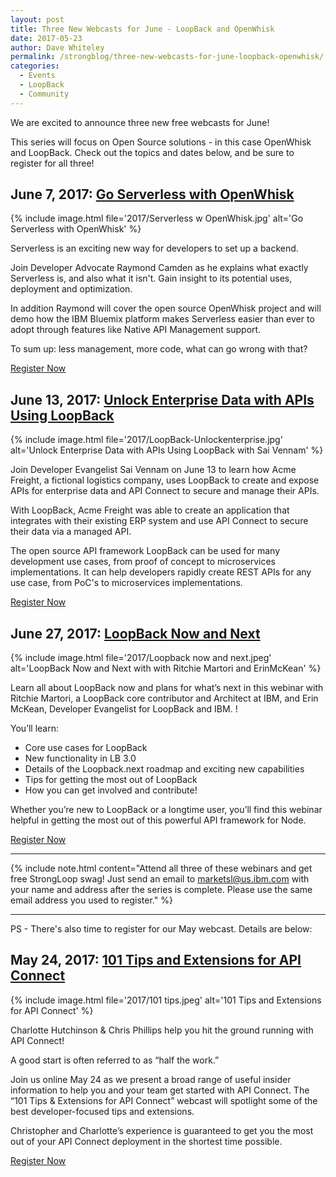 ```yaml
---
layout: post
title: Three New Webcasts for June - LoopBack and OpenWhisk
date: 2017-05-23
author: Dave Whiteley
permalink: /strongblog/three-new-webcasts-for-june-loopback-openwhisk/
categories:
  - Events
  - LoopBack
  - Community
---
```


We are excited to announce three new free webcasts for June!

This series will focus on Open Source solutions - in this case OpenWhisk and LoopBack. Check out the topics and dates below, and be sure to register for all three!
 
## June 7, 2017: [Go Serverless with OpenWhisk](https://engage.vevent.com/index.jsp?eid=556&seid=90389)

{% include image.html file='2017/Serverless w OpenWhisk.jpg' alt='Go Serverless with OpenWhisk' %}

Serverless is an exciting new way for developers to set up a backend. 

Join Developer Advocate Raymond Camden as he explains what exactly Serverless is, and also what it isn't. Gain insight to its potential uses, deployment and optimization.

In addition Raymond will cover the open source OpenWhisk project and will demo how the IBM Bluemix platform makes Serverless easier than ever to adopt through features like Native API Management support.

To sum up: less management, more code, what can go wrong with that?
<!--more-->

[Register Now](https://engage.vevent.com/index.jsp?eid=556&seid=90389)

## June 13, 2017: [Unlock Enterprise Data with APIs Using LoopBack](https://engage.vevent.com/index.jsp?eid=556&seid=90377)

{% include image.html file='2017/LoopBack-Unlockenterprise.jpg' alt='Unlock Enterprise Data with APIs Using LoopBack with Sai Vennam' %}

Join Developer Evangelist Sai Vennam on June 13 to learn how Acme Freight, a fictional logistics company, uses LoopBack to create and expose APIs for enterprise data and API Connect to secure and manage their APIs.

With LoopBack, Acme Freight was able to create an application that integrates with their existing ERP system and use API Connect to secure their data via a managed API.

The open source API framework LoopBack can be used for many development use cases, from proof of concept to microservices implementations. It can help developers rapidly create REST APIs for any use case, from PoC's to microservices implementations.

[Register Now](https://engage.vevent.com/index.jsp?eid=556&seid=90377)

## June 27, 2017: [LoopBack Now and Next](https://engage.vevent.com/index.jsp?eid=556&seid=90290)

{% include image.html file='2017/Loopback now and next.jpeg' alt='LoopBack Now and Next with with Ritchie Martori and ErinMcKean' %}

Learn all about LoopBack now and plans for what’s next in this webinar with Ritchie Martori, a LoopBack core contributor and Architect at IBM, and Erin McKean, Developer Evangelist for LoopBack and IBM. !

You’ll learn:

* Core use cases for LoopBack
* New functionality in LB 3.0
* Details of the Loopback.next roadmap and exciting new capabilities
* Tips for getting the most out of LoopBack
* How you can get involved and contribute!

Whether you’re new to LoopBack or a longtime user, you’ll find this webinar helpful in getting the most out of this powerful API framework for Node.

[Register Now](https://engage.vevent.com/index.jsp?eid=556&seid=90290)

- - - -

{% include note.html content="Attend all three of these webinars and get free StrongLoop swag! Just send an email to <a href='mailto:marketsl@us.ibm.com'>marketsl@us.ibm.com</a> with your name and address after the series is complete. Please use the same email address you used to register." %}

- - - -

PS - There's also time to register for our May webcast. Details are below:

## May 24, 2017: [101 Tips and Extensions for API Connect](https://engage.vevent.com/index.jsp?eid=556&seid=90261)

{% include image.html file='2017/101 tips.jpeg' alt='101 Tips and Extensions for API Connect' %}

Charlotte Hutchinson &amp; Chris Phillips help you hit the ground running with API Connect!
 
A good start is often referred to as “half the work.”
 
Join us online May 24 as we present a broad range of useful insider information to help you and your team get started with API Connect. The “101 Tips & Extensions for API Connect” webcast will spotlight some of the best developer-focused tips and extensions.
 
Christopher and Charlotte’s experience is guaranteed to get you the most out of your API Connect deployment in the shortest time possible.

[Register Now](https://engage.vevent.com/index.jsp?eid=556&seid=90261)

